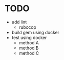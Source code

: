 TODO
====
* add lint
  * rubocop 
* build gem using docker
* test using docker
  * method A
  * method B
  * method C
